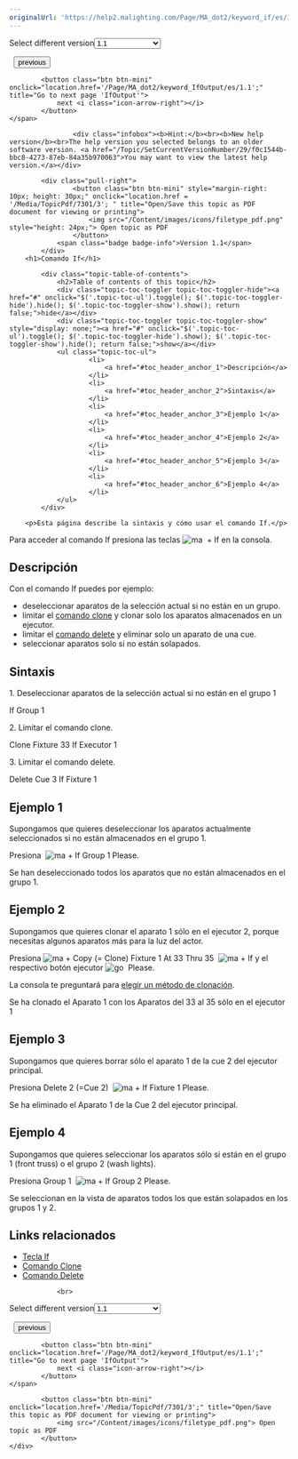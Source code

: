 ```yaml
---
originalUrl: 'https://help2.malighting.com/Page/MA_dot2/keyword_if/es/1.1'
---
```


<div class="topic-navigation">

<div class="pull-right">
	<span class="pull-left">


<div class="pull-left">
<form action="/Topic/SetCurrentVersionNumber" class="form-inline" id="frmTagSelector" method="post">	<span class="form-mini">
		<div class="input-prepend"><span class="add-on">Select different version</span><select autocomplete="off" id="versionNumberId" name="versionNumberId" onchange="$(this).closest('#frmTagSelector').submit();" style="width: 120px;"><option value="">- latest -</option>
<option selected="selected" value="3">1.1</option>
<option value="7">1.2</option>
<option value="12">1.3</option>
<option value="16">1.5</option>
<option value="29">1.9</option>
</select></div>
		<input data-val="true" data-val-number="The field Int32 must be a number." data-val-required="The Int32 field is required." id="ProductId" name="ProductId" type="hidden" value="7">
		<input id="CurrentGuid" name="CurrentGuid" type="hidden" value="f0c1544b-bbc8-4273-87eb-84a35b970063">
	</span>
</form></div>&nbsp;	</span>
	<span class="pull-right" style="white-space: nowrap;">
			<button class="btn btn-mini" onclick="location.href='/Page/MA_dot2/keyword_help/es/1.1'; " title="Go to previous page 'Help'">
				<i class="icon-arrow-left"></i> previous
			</button>

			<button class="btn btn-mini" onclick="location.href='/Page/MA_dot2/keyword_IfOutput/es/1.1';" title="Go to next page 'IfOutput'">
				next <i class="icon-arrow-right"></i> 
			</button>
	</span>
</div>
<div class="clear-fix" style="margin-bottom: 10px"></div>
</div>

					<div class="infobox"><b>Hint:</b><br><b>New help version</b><br>The help version you selected belongs to an older software version. <a href="/Topic/SetCurrentVersionNumber/29/f0c1544b-bbc8-4273-87eb-84a35b970063">You may want to view the latest help version.</a></div>

			<div class="pull-right">
					<button class="btn btn-mini" style="margin-right: 10px; height: 30px;" onclick="location.href = '/Media/TopicPdf/7301/3'; " title="Open/Save this topic as PDF document for viewing or printing">
						<img src="/Content/images/icons/filetype_pdf.png" style="height: 24px;"> Open topic as PDF
					</button>
				<span class="badge badge-info">Version 1.1</span>
			</div>
		<h1>Comando If</h1>

			<div class="topic-table-of-contents">
				<h2>Table of contents of this topic</h2>
				<div class="topic-toc-toggler topic-toc-toggler-hide"><a href="#" onclick="$('.topic-toc-ul').toggle(); $('.topic-toc-toggler-hide').hide(); $('.topic-toc-toggler-show').show(); return false;">hide</a></div>
				<div class="topic-toc-toggler topic-toc-toggler-show" style="display: none;"><a href="#" onclick="$('.topic-toc-ul').toggle(); $('.topic-toc-toggler-hide').show(); $('.topic-toc-toggler-show').hide(); return false;">show</a></div>
				<ul class="topic-toc-ul">
						<li>
							<a href="#toc_header_anchor_1">Descripción</a>
						</li>
						<li>
							<a href="#toc_header_anchor_2">Sintaxis</a>
						</li>
						<li>
							<a href="#toc_header_anchor_3">Ejemplo 1</a>
						</li>
						<li>
							<a href="#toc_header_anchor_4">Ejemplo 2</a>
						</li>
						<li>
							<a href="#toc_header_anchor_5">Ejemplo 3</a>
						</li>
						<li>
							<a href="#toc_header_anchor_6">Ejemplo 4</a>
						</li>
				</ul>
			</div>

		<p>Esta página describe la sintaxis y cómo usar el comando If.</p>

<p>Para acceder al comando If presiona las teclas&nbsp;<span class="hardkey"><img alt="ma" src="/Media/Mlg/ma_1.png" style="height:auto">&nbsp;</span>&nbsp;+&nbsp;<span class="hardkey">If</span>&nbsp;en la consola.</p>

<a name="toc_header_anchor_1" id="toc_header_anchor_1" class="topic-toc-item"></a><h2>Descripción</h2>

<p>Con el comando If puedes por ejemplo:</p>

<ul>
	<li>deseleccionar aparatos de la selección actual si no están en un grupo.</li>
	<li>limitar el <a href="/Topic/05dfd246-0945-44e5-90a5-402818b1aaed">comando clone</a>&nbsp;y clonar solo los aparatos almacenados en un ejecutor.</li>
	<li>limitar el <a href="/Topic/8cc291a9-2753-42f0-9ead-dc12613d80b0">comando delete</a>&nbsp;y eliminar solo un aparato de una cue.</li>
	<li>seleccionar aparatos solo si no están solapados.</li>
</ul>

<a name="toc_header_anchor_2" id="toc_header_anchor_2" class="topic-toc-item"></a><h2>Sintaxis</h2>

<p>1. Deseleccionar aparatos de la selección actual si no están en el grupo 1</p>

<div class="cl_input">If Group 1</div>

<p>2. Limitar el comando clone.</p>

<div class="cl_input">Clone Fixture 33 If Executor 1</div>

<p>3. Limitar el comando delete.</p>

<div class="cl_input">Delete Cue 3 If Fixture 1</div>

<a name="toc_header_anchor_3" id="toc_header_anchor_3" class="topic-toc-item"></a><h2>Ejemplo 1</h2>

<p>Supongamos que quieres deseleccionar los aparatos actualmente seleccionados si no están almacenados en el grupo 1.</p>

<p>Presiona &nbsp;<span class="hardkey"><img alt="ma" src="/Media/Mlg/ma_1.png" style="height:auto"></span>&nbsp;+&nbsp;<span class="hardkey">If</span> <span class="hardkey">Group</span> <span class="hardkey">1</span> <span class="hardkey">Please</span>.</p>

<p>Se han deseleccionado todos los aparatos que no están almacenados en el grupo 1.</p>

<a name="toc_header_anchor_4" id="toc_header_anchor_4" class="topic-toc-item"></a><h2>Ejemplo 2</h2>

<p>Supongamos que quieres clonar el aparato 1 sólo en el ejecutor 2, porque necesitas algunos aparatos más para la luz del actor.</p>

<p>Presiona&nbsp;<span class="hardkey"><img alt="ma" src="/Media/Mlg/ma.png"></span> + <span class="hardkey">Copy</span> (= Clone) <span class="hardkey">Fixture</span> <span class="hardkey">1</span>&nbsp;<span class="hardkey">At</span> <span class="hardkey">33</span> <span class="hardkey">Thru</span> <span class="hardkey">35</span>&nbsp;&nbsp;<span class="hardkey"><img alt="ma" src="/Media/Mlg/ma_1.png" style="height:auto"></span>&nbsp;+&nbsp;<span class="hardkey">If</span> y el respectivo botón ejecutor&nbsp;<span class="hardkey"><img alt="go" src="/Media/Mlg/go_1.png"></span>&nbsp; <span class="hardkey">Please</span>.</p>

<p>La consola te preguntará para <a href="/Topic/d7d95a17-f797-4bab-b65c-3feb192bf1f3">elegir un método de clonación</a>.</p>

<p>Se ha clonado el Aparato 1 con los Aparatos del 33 al 35 sólo en el ejecutor 1</p>

<a name="toc_header_anchor_5" id="toc_header_anchor_5" class="topic-toc-item"></a><h2>Ejemplo 3</h2>

<p>Supongamos que quieres borrar sólo el aparato 1 de la cue 2 del ejecutor principal.</p>

<p>Presiona&nbsp;<span class="hardkey">Delete</span> <span class="hardkey">2</span> (=Cue 2) &nbsp;<span class="hardkey"><img alt="ma" src="/Media/Mlg/ma_1.png" style="height:auto"></span>&nbsp;+&nbsp;<span class="hardkey">If</span> <span class="hardkey">Fixture</span> <span class="hardkey">1</span> <span class="hardkey">Please</span>.</p>

<p>Se ha eliminado el Aparato 1 de la Cue 2 del ejecutor principal.</p>

<a name="toc_header_anchor_6" id="toc_header_anchor_6" class="topic-toc-item"></a><h2>Ejemplo 4</h2>

<p>Supongamos que quieres seleccionar los aparatos sólo si están en el grupo 1 (front truss) o el grupo 2 (wash lights).</p>

<p>Presiona&nbsp;<span class="hardkey">Group</span> <span class="hardkey">1</span>&nbsp;&nbsp;<span class="hardkey"><img alt="ma" src="/Media/Mlg/ma_1.png" style="height:auto"></span>&nbsp;+&nbsp;<span class="hardkey">If</span> <span class="hardkey">Group</span> <span class="hardkey">2</span> <span class="hardkey">Please</span>.</p>

<p>Se seleccionan en la vista de aparatos todos los que están solapados en los grupos 1 y 2.</p>

<a name="toc_header_anchor_7" id="toc_header_anchor_7" class="topic-toc-item"></a><h2>Links relacionados</h2>

<ul>
	<li><a href="/Topic/8a9b3abb-3119-443d-a55e-36b89b0bf73c">Tecla If</a></li>
	<li><a href="/Topic/05dfd246-0945-44e5-90a5-402818b1aaed">Comando Clone</a></li>
	<li><a href="/Topic/8cc291a9-2753-42f0-9ead-dc12613d80b0">Comando Delete</a></li>
</ul>


				<br>
<div class="topic-navigation">

<div class="pull-right">
	<span class="pull-left">


<div class="pull-left">
<form action="/Topic/SetCurrentVersionNumber" class="form-inline" id="frmTagSelector" method="post">	<span class="form-mini">
		<div class="input-prepend"><span class="add-on">Select different version</span><select autocomplete="off" id="versionNumberId" name="versionNumberId" onchange="$(this).closest('#frmTagSelector').submit();" style="width: 120px;"><option value="">- latest -</option>
<option selected="selected" value="3">1.1</option>
<option value="7">1.2</option>
<option value="12">1.3</option>
<option value="16">1.5</option>
<option value="29">1.9</option>
</select></div>
		<input data-val="true" data-val-number="The field Int32 must be a number." data-val-required="The Int32 field is required." id="ProductId" name="ProductId" type="hidden" value="7">
		<input id="CurrentGuid" name="CurrentGuid" type="hidden" value="f0c1544b-bbc8-4273-87eb-84a35b970063">
	</span>
</form></div>&nbsp;	</span>
	<span class="pull-right" style="white-space: nowrap;">
			<button class="btn btn-mini" onclick="location.href='/Page/MA_dot2/keyword_help/es/1.1'; " title="Go to previous page 'Help'">
				<i class="icon-arrow-left"></i> previous
			</button>

			<button class="btn btn-mini" onclick="location.href='/Page/MA_dot2/keyword_IfOutput/es/1.1';" title="Go to next page 'IfOutput'">
				next <i class="icon-arrow-right"></i> 
			</button>
	</span>
</div>
	<div class="clear-fix"></div>
	<div class="pull-right">
	
			<button class="btn btn-mini" onclick="location.href='/Media/TopicPdf/7301/3';" title="Open/Save this topic as PDF document for viewing or printing">
				<img src="/Content/images/icons/filetype_pdf.png"> Open topic as PDF
			</button>
	</div>
<div class="clear-fix" style="margin-bottom: 10px"></div>
</div>

	
